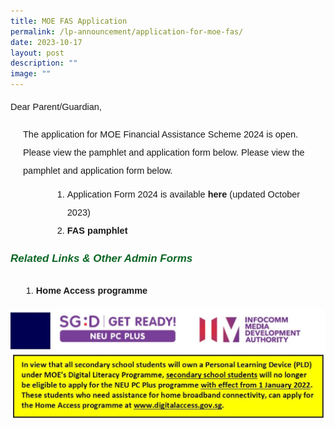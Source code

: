 ```yaml
---
title: MOE FAS Application
permalink: /lp-announcement/application-for-moe-fas/
date: 2023-10-17
layout: post
description: ""
image: ""
---
```

<p style="font-size:14.5px; line-height:2;margin-top:0px;font-family:sans-serif;">Dear Parent/Guardian,</p>
<p style="font-size:14.5px; line-height:2;margin-top:0px;font-family:sans-serif;margin-left: 20px;">The application for MOE Financial Assistance Scheme 2024 is open. Please view the pamphlet and application form below.
Please view the pamphlet and application form below.
</p>
<ol style="margin-top:-5px;margin-left: 50px;">
<li style="font-size:14.5px; line-height:2;margin-left:17px;font-family:sans-serif;">Application Form 2024 is available&nbsp;<a href="https://drive.google.com/file/d/1gfVK8jaFb73t9MQXmxmMq3RxMXj4DKIV/view?usp=sharing" style="font-size:14.5px; line-height:1.5;font-family:sans-serif;font-weight:bold;text-decoration: none;">here</a> (updated October 2023)</li>
	<li style="font-size:14.5px; line-height:2;margin-left:17px;font-family:sans-serif;"><a href="https://drive.google.com/file/d/1FRmxo5hTTkAbYN0DLHsMgINhByEdey9U/view?usp=sharing" style="font-size:14.5px; line-height:1.5;font-family:sans-serif;font-weight:bold;text-decoration: none;">FAS pamphlet</a></li>
</ol>

<h6 style="color:#0B6623;font-family:sans-serif;font-weight:bold;"><strong style="font-family:sans-serif;font-size:17px;color:#0B6623;">Related Links &amp; Other Admin Forms</strong></h6>
<ol style="margin-top:-5px;">
<li style="font-size:14.5px; line-height:2;margin-left:17px;font-family:sans-serif;"><a href="https://www.digitalaccess.gov.sg/" style="font-size:14.5px; line-height:1.5;font-family:sans-serif;font-weight:bold;text-decoration: none;">Home Access programme</a></li>
</ol>
<img src="/images/HomeAccessIMDA-1024x357.jpg">